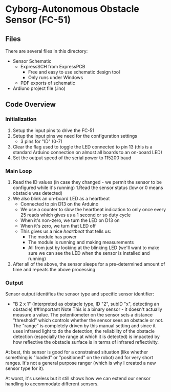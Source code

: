 # Cyborg-Autonomous Obstacle Sensor (FC-51)

## Files
There are several files in this directory:

* Sensor Schematic
   * ExpressSCH from ExpressPCB
       * Free and easy to use schematic design tool
       * Only runs under Windows
   * PDF exports of schematic
* Ardiuno project file (.ino)

## Code Overview
### Initialization
1. Setup the input pins to drive the FC-51
1. Setup the input pins we need for the configuration settings
    * 3 pins for "ID" (0-7)
1. Clear the flag used to toggle the LED connected to pin 13 (this is a standard Arduino connection on almost all boards to an on-board LED)
1. Set the output speed of the serial power to 115200 baud
### Main Loop
1. Read the ID values (in case they changed - we permit the sensor to be configured while it's running)
1.Read the sensor status (low or 0 means obstacle was detected)
1. We also blink an on-board LED as a heartbeat
    * Connected to pin D13 on the Arduino
    * We use a counter to slow the heartbeat indication to only once every 25 reads which gives us a 1 second or so duty cycle
   * When it's non-zero, we turn the LED on D13 on
   * When it's zero, we turn that LED off
   * This gives us a nice *heartbeat* that tells us:
       * The module has power
       * The module is running and making measurements
       * All from just by looking at the blinking LED (we'll want to make sure we can see the LED when the sensor is installed and running)
  1. After all of the above, the sensor sleeps for a pre-determined amount of time and repeats the above processing
### Output
Sensor output identifies the sensor type and specific sensor identifier:
* "B 2 x 1" (interpreted as obstacle type, ID "2", subID "x", detecting an obstacle)
##Important Note
This is a binary sensor - it doesn't actually measure a value.  The potentiometer on the sensor sets a distance "threshold" which controls whether the sensor sees an obstacle or not.
The "range" is completely driven by this manual setting and since it uses infrared light to do the detection, the reliability of the obstacle detection (especially the range at which it is detected) is impacted by how reflective the obstacle surface is in terms of infrared reflectivity.

At best, this sensor is good for a constrained situation (like whether something is "loaded" or "positioned" on the robot) and for very short ranges.  It's not a general purpose ranger (which is why I created a new sensor type for it).

At worst, it's useless but it still shows how we can extend our sensor handling to accommodate different sensors.

